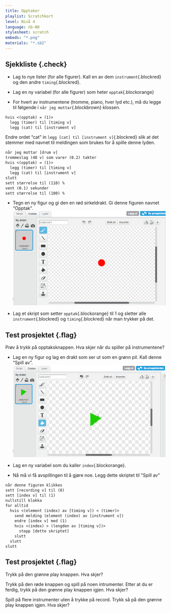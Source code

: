 ```yaml
---
title: Opptaker
playlist: Scratchkort
level: Nivå 4
language: nb-NO
stylesheet: scratch
embeds: "*.png"
materials: "*.sb2"
---
```


## Sjekkliste {.check}

+ Lag to nye lister (for alle figurer). Kall en av dem `instrument`{.blockred} og den andre `timing`{.blockred}.

+ Lag en ny variabel (for alle figurer) som heter `opptak`{.blockorange}

+ For hvert av instrumentene (tromme, piano, hver lyd etc.), må du
  legge til følgende i `når jeg mottar`{.blockbrown} klossen.
```blocks
hvis <(opptak) = (1)>
  legg (timer) til [timing v]
  legg (cat) til [instrument v]
```
  Endre ordet “cat” in `legg [cat] til [instrument v]`{.blockred} slik at det stemmer med
  navnet til meldingen som brukes for å spille denne lyden.
```blocks
når jeg mottar [drum v]
trommeslag (48 v) som varer (0.2) takter
hvis <(opptak) = (1)>
  legg (timer) til [timing v]
  legg (cat) til [instrument v]
slutt
sett størrelse til (110) %
vent (0.1) sekunder
sett størrelse til (100) %
```

+ Tegn en ny figur og gi den en rød sirkeldrakt. Gi denne figuren navnet “Opptak”.
  ![record costume](record-costume.png)

+ Lag et skript som setter `opptak`{.blockorange} til 1 og sletter alle
  `instrument`{.blockred} og `timing`{.blockred} når man trykker på det.

## Test prosjektet {.flag}
  Prøv å trykk på opptaksknappen. Hva skjer når du spiller på instrumentene?

+ Lag en ny figur og lag en drakt som ser ut som en grønn pil.
  Kall denne “Spill av”.
  ![play costume](play-costume.png)

+ Lag en ny variabel som du kaller `index`{.blockorange}.

+ Nå må vi få avspillingen til å gjøre noe. Legg dette skriptet til
  "Spill av"
```blocks
når denne figuren klikkes
sett [recording v] til (0)
sett [index v] til (1)
nullstill klokka
for alltid
  hvis <(element (index) av [timing v]) < (timer)>
    send melding (element (index) av [instrument v])
    endre [index v] med (1)
    hvis <(index) > (lengden av [timing v])>
      stopp [dette skriptet]
    slutt 
  slutt 
slutt
```

## Test prosjektet {.flag}
Trykk på den grønne play knappen. Hva skjer?

Trykk på den røde knappen og spill på noen intrumenter. Etter at du er ferdig,
trykk på den grønne play knappen igjen. Hva skjer?

Spill på flere instrumenter uten å trykke på record. Trykk så på den grønne play
knappen igjen. Hva skjer?

